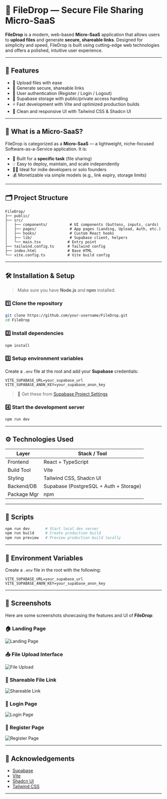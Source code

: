 # 🚀 FileDrop — Secure File Sharing Micro-SaaS

**FileDrop** is a modern, web-based **Micro-SaaS** application that allows users to **upload files** and generate **secure, shareable links**. Designed for simplicity and speed, FileDrop is built using cutting-edge web technologies and offers a polished, intuitive user experience.

---

## 🌟 Features

- 📁 Upload files with ease
- 🔗 Generate secure, shareable links
- 🔐 User authentication (Register / Login / Logout)
- 💾 Supabase storage with public/private access handling
- ⚡ Fast development with Vite and optimized production builds
- 🎨 Clean and responsive UI with Tailwind CSS & Shadcn UI

---

## 🧠 What is a Micro-SaaS?

FileDrop is categorized as a **Micro-SaaS** — a lightweight, niche-focused Software-as-a-Service application. It is:

- 🚀 Built for a **specific task** (file sharing)
- 💡 Easy to deploy, maintain, and scale independently
- 👨‍💻 Ideal for indie developers or solo founders
- 💰 Monetizable via simple models (e.g., link expiry, storage limits)

---

## 🗂️ Project Structure

```
FileDrop/
├── public/
├── src/
│   ├── components/          # UI components (buttons, inputs, cards)
│   ├── pages/               # App pages (Landing, Upload, Auth, etc.)
│   ├── hooks/               # Custom React hooks
│   ├── lib/                 # Supabase client, helpers
│   └── main.tsx            # Entry point
├── tailwind.config.ts      # Tailwind config
├── index.html              # Base HTML
└── vite.config.ts          # Vite build config
```

---

## 🛠️ Installation & Setup

> Make sure you have **Node.js** and **npm** installed.

### 1️⃣ Clone the repository

```bash
git clone https://github.com/your-username/FileDrop.git
cd FileDrop
```

### 2️⃣ Install dependencies

```bash
npm install
```

### 3️⃣ Setup environment variables

Create a `.env` file at the root and add your **Supabase** credentials:

```env
VITE_SUPABASE_URL=your_supabase_url
VITE_SUPABASE_ANON_KEY=your_supabase_anon_key
```

> 🔑 Get these from [Supabase Project Settings](https://app.supabase.com)

### 4️⃣ Start the development server

```bash
npm run dev
```

---

## ⚙️ Technologies Used

| Layer        | Stack / Tool                         |
|--------------|--------------------------------------|
| Frontend     | React + TypeScript                   |
| Build Tool   | Vite                                 |
| Styling      | Tailwind CSS, Shadcn UI              |
| Backend/DB   | Supabase (PostgreSQL + Auth + Storage) |
| Package Mgr  | npm                                  |

---

## 📜 Scripts

```bash
npm run dev       # Start local dev server
npm run build     # Create production build
npm run preview   # Preview production build locally
```

---

## 🔐 Environment Variables

Create a `.env` file in the root with the following:

```env
VITE_SUPABASE_URL=your_supabase_url
VITE_SUPABASE_ANON_KEY=your_supabase_anon_key
```

---

## 📸 Screenshots 

Here are some screenshots showcasing the features and UI of **FileDrop**:

### 🏠 Landing Page
![Landing Page](./assets/landing.png)

### 📤 File Upload Interface
![File Upload](./assets/upload.png)

### 🔗 Shareable File Link
![Shareable Link](./assets/link.png)

### 🔐 Login Page
![Login Page](./assets/login.png)

### 🧾 Register Page
![Register Page](./assets/register.png)

---



## 🙌 Acknowledgements

- [Supabase](https://supabase.com/)
- [Vite](https://vitejs.dev/)
- [Shadcn UI](https://ui.shadcn.com/)
- [Tailwind CSS](https://tailwindcss.com/)

---
